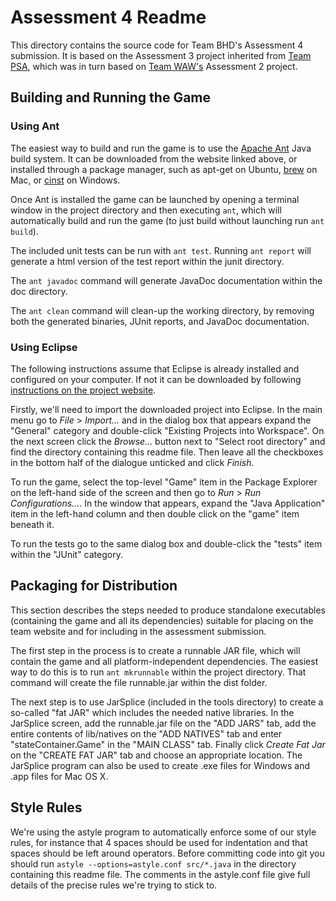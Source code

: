 # Assessment 4 Readme

This directory contains the source code for Team BHD's Assessment 4 submission. It is based on the Assessment 3 project inherited from [Team PSA](http://seprgroup.github.io), which was in turn based on [Team WAW's](http://teamwaw.co.uk) Assessment 2 project.

## Building and Running the Game

### Using Ant

The easiest way to build and run the game is to use the [Apache Ant](http://ant.apache.org) Java build system. It can be downloaded from the website linked above, or installed through a package manager, such as apt-get on Ubuntu, [brew](http://brew.sh) on Mac, or [cinst](http://chocolatey.org) on Windows.

Once Ant is installed the game can be launched by opening a terminal window in the project directory and then executing `ant`, which will automatically build and run the game (to just build without launching run `ant build`).

The included unit tests can be run with `ant test`. Running `ant report` will generate a html version of the test report within the junit directory.

The `ant javadoc` command will generate JavaDoc documentation within the doc directory.

The `ant clean` command will clean-up the working directory, by removing both the generated binaries, JUnit reports, and JavaDoc documentation.

### Using Eclipse

The following instructions assume that Eclipse is already installed and configured on your computer. If not it can be downloaded by following [instructions on the project website](http://www.eclipse.org/downloads/).

Firstly, we'll need to import the downloaded project into Eclipse. In the main menu go to *File* > *Import...* and in the dialog box that appears expand the "General" category and double-click "Existing Projects into Workspace". On the next screen click the *Browse...* button next to "Select root directory" and find the directory containing this readme file. Then leave all the checkboxes in the bottom half of the dialogue unticked and click *Finish*.

To run the game, select the top-level "Game" item in the Package Explorer on the left-hand side of the screen and then go to *Run* > *Run Configurations...*. In the window that appears, expand the "Java Application" item in the left-hand column and then double click on the "game" item beneath it. 

To run the tests go to the same dialog box and double-click the "tests" item within the "JUnit" category.

## Packaging for Distribution

This section describes the steps needed to produce standalone executables (containing the game and all its dependencies) suitable for placing on the team website and for including in the assessment submission.

The first step in the process is to create a runnable JAR file, which will contain the game and all platform-independent dependencies. The easiest way to do this is to run `ant mkrunnable` within the project directory. That command will create the file runnable.jar within the dist folder.

The next step is to use JarSplice (included in the tools directory) to create a so-called "fat JAR" which includes the needed native libraries. In the JarSplice screen, add the runnable.jar file on the "ADD JARS" tab, add the entire contents of lib/natives on the "ADD NATIVES" tab and enter "stateContainer.Game" in the "MAIN CLASS" tab. Finally click *Create Fat Jar* on the "CREATE FAT JAR" tab and choose an appropriate location. The JarSplice program can also be used to create .exe files for Windows and .app files for Mac OS X.

## Style Rules 

We're using the astyle program to automatically enforce some of our style rules, for instance that 4 spaces should be used for indentation and that spaces should be left around operators. Before committing code into git you should run `astyle --options=astyle.conf src/*.java` in the directory containing this readme file. The comments in the astyle.conf file give full details of the precise rules we're trying to stick to. 